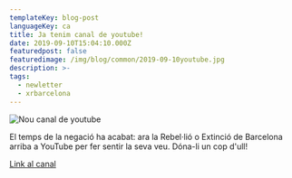 ```yaml
---
templateKey: blog-post
languageKey: ca
title: Ja tenim canal de youtube!
date: 2019-09-10T15:04:10.000Z
featuredpost: false
featuredimage: /img/blog/common/2019-09-10youtube.jpg
description: >-
tags:
  - newletter
  - xrbarcelona
---
```


![Nou canal de youtube](/img/blog/common/2019-09-10youtube.jpg)

El temps de la negació ha acabat: ara la Rebel·lió o Extinció de Barcelona arriba a YouTube per fer sentir la seva veu. Dóna-li un cop d'ull!

[Link al canal](https://www.youtube.com/channel/UCBnq8mEEDZ4Cs1-exn_HPFg)
